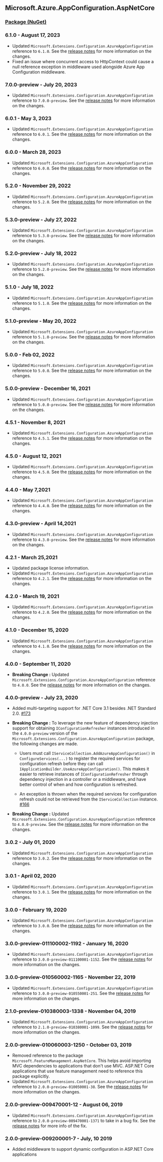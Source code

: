 ## Microsoft.Azure.AppConfiguration.AspNetCore
### [Package (NuGet)](https://www.nuget.org/packages/Microsoft.Azure.AppConfiguration.AspNetCore)

### 6.1.0 - August 17, 2023
* Updated `Microsoft.Extensions.Configuration.AzureAppConfiguration` reference to `6.1.0`. See the [release notes](./MicrosoftExtensionsConfigurationAzureAppConfiguration.md) for more information on the changes.
* Fixed an issue where concurrent access to HttpContext could cause a null reference exception in middleware used alongside Azure App Configuration middleware.

### 7.0.0-preview - July 20, 2023
* Updated `Microsoft.Extensions.Configuration.AzureAppConfiguration` reference to `7.0.0-preview`. See the [release notes](./MicrosoftExtensionsConfigurationAzureAppConfiguration.md) for more information on the changes.

### 6.0.1 - May 3, 2023
* Updated `Microsoft.Extensions.Configuration.AzureAppConfiguration` reference to `6.0.1`. See the [release notes](./MicrosoftExtensionsConfigurationAzureAppConfiguration.md) for more information on the changes.

### 6.0.0 - March 28, 2023
* Updated `Microsoft.Extensions.Configuration.AzureAppConfiguration` reference to `6.0.0`. See the [release notes](./MicrosoftExtensionsConfigurationAzureAppConfiguration.md) for more information on the changes.

### 5.2.0 - November 29, 2022
* Updated `Microsoft.Extensions.Configuration.AzureAppConfiguration` reference to `5.2.0`. See the [release notes](./MicrosoftExtensionsConfigurationAzureAppConfiguration.md) for more information on the changes.

### 5.3.0-preview - July 27, 2022
* Updated `Microsoft.Extensions.Configuration.AzureAppConfiguration` reference to `5.3.0-preview`. See the [release notes](./MicrosoftExtensionsConfigurationAzureAppConfiguration.md) for more information on the changes.

### 5.2.0-preview - July 18, 2022
* Updated `Microsoft.Extensions.Configuration.AzureAppConfiguration` reference to `5.2.0-preview`. See the [release notes](./MicrosoftExtensionsConfigurationAzureAppConfiguration.md) for more information on the changes.

### 5.1.0 - July 18, 2022
* Updated `Microsoft.Extensions.Configuration.AzureAppConfiguration` reference to `5.1.0`. See the [release notes](./MicrosoftExtensionsConfigurationAzureAppConfiguration.md) for more information on the changes.

### 5.1.0-preview - May 20, 2022
* Updated `Microsoft.Extensions.Configuration.AzureAppConfiguration` reference to `5.1.0-preview`. See the [release notes](./MicrosoftExtensionsConfigurationAzureAppConfiguration.md) for more information on the changes.

### 5.0.0 - Feb 02, 2022
* Updated `Microsoft.Extensions.Configuration.AzureAppConfiguration` reference to `5.0.0`. See the [release notes](./MicrosoftExtensionsConfigurationAzureAppConfiguration.md) for more information on the changes.

### 5.0.0-preview - December 16, 2021
* Updated `Microsoft.Extensions.Configuration.AzureAppConfiguration` reference to `5.0.0-preview`. See the [release notes](./MicrosoftExtensionsConfigurationAzureAppConfiguration.md) for more information on the changes.

### 4.5.1 - November 8, 2021
* Updated `Microsoft.Extensions.Configuration.AzureAppConfiguration` reference to `4.5.1`. See the [release notes](./MicrosoftExtensionsConfigurationAzureAppConfiguration.md) for more information on the changes.

### 4.5.0 - August 12, 2021
* Updated `Microsoft.Extensions.Configuration.AzureAppConfiguration` reference to `4.5.0`. See the [release notes](./MicrosoftExtensionsConfigurationAzureAppConfiguration.md) for more information on the changes.

### 4.4.0 - May 7,2021
* Updated `Microsoft.Extensions.Configuration.AzureAppConfiguration` reference to `4.4.0`. See the [release notes](./MicrosoftExtensionsConfigurationAzureAppConfiguration.md) for more information on the changes.

### 4.3.0-preview - April 14,2021
* Updated `Microsoft.Extensions.Configuration.AzureAppConfiguration` reference to `4.3.0-preview`. See the [release notes](./MicrosoftExtensionsConfigurationAzureAppConfiguration.md) for more information on the changes.

### 4.2.1 - March 25,2021
* Updated package license information.
* Updated `Microsoft.Extensions.Configuration.AzureAppConfiguration` reference to `4.2.1`. See the [release notes](./MicrosoftExtensionsConfigurationAzureAppConfiguration.md) for more information on the changes.

### 4.2.0 - March 19, 2021
* Updated `Microsoft.Extensions.Configuration.AzureAppConfiguration` reference to `4.2.0`. See the [release notes](./MicrosoftExtensionsConfigurationAzureAppConfiguration.md) for more information on the changes.

### 4.1.0 - December 15, 2020
* Updated `Microsoft.Extensions.Configuration.AzureAppConfiguration` reference to `4.1.0`. See the [release notes](./MicrosoftExtensionsConfigurationAzureAppConfiguration.md) for more information on the changes.

### 4.0.0 - September 11, 2020
* **Breaking Change :** Updated `Microsoft.Extensions.Configuration.AzureAppConfiguration` reference to `4.0.0`. See the [release notes](./MicrosoftExtensionsConfigurationAzureAppConfiguration.md) for more information on the changes.

### 4.0.0-preview - July 23, 2020
* Added multi-targeting support for .NET Core 3.1 besides .NET Standard 2.0. [#173](https://github.com/Azure/AppConfiguration-DotnetProvider/issues/173)

* **Breaking Change :** To leverage the new feature of dependency injection support for obtaining `IConfigurationRefresher` instances introduced in the `4.0.0-preview` version of the `Microsoft.Extensions.Configuration.AzureAppConfiguration` package, the following changes are made.
    * Users must call `IServiceCollection.AddAzureAppConfiguration()` in `ConfigureServices(...)` to register the required services for configuration refresh before they can call `IApplicationBuilder.UseAzureAppConfiguration()`. This makes it easier to retrieve instances of `IConfigurationRefresher` through dependency injection in a controller or a middleware, and have better control of when and how configuration is refreshed.

    * An exception is thrown when the required services for configuration refresh could not be retrieved from the `IServiceCollection` instance. [#166](https://github.com/Azure/AppConfiguration-DotnetProvider/issues/166)

* **Breaking Change :** Updated `Microsoft.Extensions.Configuration.AzureAppConfiguration` reference to `4.0.0-preview`. See the [release notes](./MicrosoftExtensionsConfigurationAzureAppConfiguration.md) for more information on the changes.

### 3.0.2 - July 01, 2020
* Updated `Microsoft.Extensions.Configuration.AzureAppConfiguration` reference to `3.0.2`. See the [release notes](./MicrosoftExtensionsConfigurationAzureAppConfiguration.md) for more information on the changes.

### 3.0.1 - April 02, 2020
* Updated `Microsoft.Extensions.Configuration.AzureAppConfiguration` reference to `3.0.1`. See the [release notes](./MicrosoftExtensionsConfigurationAzureAppConfiguration.md) for more information on the changes.

### 3.0.0 - February 19, 2020
* Updated `Microsoft.Extensions.Configuration.AzureAppConfiguration` reference to `3.0.0`. See the [release notes](./MicrosoftExtensionsConfigurationAzureAppConfiguration.md) for more information on the changes.

### 3.0.0-preview-011100002-1192 - January 16, 2020
* Updated `Microsoft.Extensions.Configuration.AzureAppConfiguration` reference to `3.0.0-preview-011100001-1152`. See the [release notes](./MicrosoftExtensionsConfigurationAzureAppConfiguration.md) for more information on the changes.

### 3.0.0-preview-010560002-1165 - November 22, 2019
* Updated `Microsoft.Extensions.Configuration.AzureAppConfiguration` reference to `3.0.0-preview-010550001-251`. See the [release notes](./MicrosoftExtensionsConfigurationAzureAppConfiguration.md) for more information on the changes.

### 2.1.0-preview-010380003-1338 - November 04, 2019
* Updated `Microsoft.Extensions.Configuration.AzureAppConfiguration` reference to `2.1.0-preview-010380001-1099`. See the [release notes](./MicrosoftExtensionsConfigurationAzureAppConfiguration.md) for more information on the changes.

### 2.0.0-preview-010060003-1250 - October 03, 2019
* Removed reference to the package `Microsoft.FeatureManagement.AspNetCore`. This helps avoid importing MVC dependencies to applications that don't use MVC. ASP.NET Core applications that use feature management need to reference this package explicitly.
* Updated `Microsoft.Extensions.Configuration.AzureAppConfiguration` reference to `2.0.0-preview-010050001-38`. See the [release notes](./MicrosoftExtensionsConfigurationAzureAppConfiguration.md) for more information on the changes.

### 2.0.0-preview-009470001-12 - August 06, 2019
* Updated `Microsoft.Extensions.Configuration.AzureAppConfiguration` reference to `2.0.0-preview-009470001-1371` to take in a bug fix. See the [release notes](./MicrosoftExtensionsConfigurationAzureAppConfiguration.md) for more info of the fix.

### 2.0.0-preview-009200001-7 - July, 10 2019
* Added middleware to support dynamic configuration in ASP.NET Core applications
